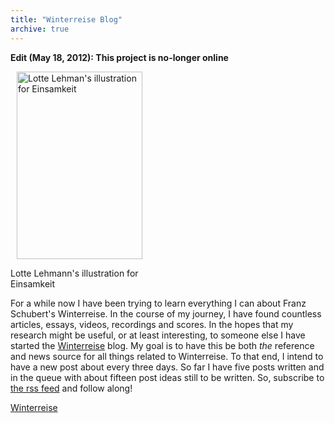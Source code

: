 ```yaml
---
title: "Winterreise Blog"
archive: true
---
```


<strong>Edit (May 18, 2012): This project is no-longer online</strong>

<div id="attachment_449" style="width: 211px" class="wp-caption alignright"><a href="/uploads/2009/04/12-einsamkeit.jpg"><img class="size-medium wp-image-449" style="margin-left: 10px;" title="12-einsamkeit" src="/uploads/2009/04/12-einsamkeit-201x300.jpg" alt="Lotte Lehman's illustration for Einsamkeit" width="201" height="300" /></a><p class="wp-caption-text">Lotte Lehmann&#39;s illustration for Einsamkeit</p></div>

For a while now I have been trying to learn everything I can about Franz Schubert's Winterreise. In the course of my journey, I have found countless articles, essays, videos, recordings and scores. In the hopes that my research might be useful, or at least interesting, to someone else I have started the <a title="Winterreise" href="http://winterreise.classicalcode.com">Winterreise</a> blog. My goal is to have this be both <em>the</em> reference and news source for all things related to Winterreise. To that end, I intend to have a new post about every three days. So far I have five posts written and in the queue with about fifteen post ideas still to be written. So, subscribe to [the rss feed](http://winterreise.classicalcode.com/?feed=rss2) and follow along!

[Winterreise](http://winterreise.classicalcode.com/)

